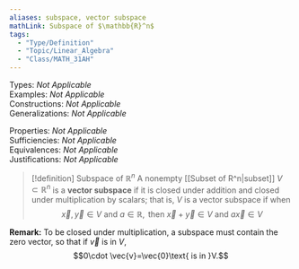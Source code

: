 ```yaml
---
aliases: subspace, vector subspace
mathLink: Subspace of $\mathbb{R}^n$
tags:
  - "Type/Definition"
  - "Topic/Linear_Algebra"
  - "Class/MATH_31AH"
---
```

Types: <i>Not Applicable</i>  
Examples: <i>Not Applicable</i>  
Constructions: <i>Not Applicable</i>  
Generalizations: <i>Not Applicable</i>  

Properties: <i>Not Applicable</i>  
Sufficiencies: <i>Not Applicable</i>  
Equivalences: <i>Not Applicable</i>  
Justifications: <i>Not Applicable</i>  

> [!definition] Subspace of $\mathbb{R}^n$
> A nonempty [[Subset of R^n|subset]] $V\subset\mathbb{R}^n$ is a **vector subspace** if it is closed under addition and closed under multiplication by scalars; that is, $V$ is a vector subspace if when  
> $$\vec{x},\vec{y}\in V\text{ and }a\in \mathbb{R},\text{ then }\vec{x}+\vec{y}\in V\text{ and }a\vec{x}\in V$$

**Remark:** To be closed under multiplication, a subspace must contain the zero vector, so that if $\vec{v}$ is in $V$,  
$$0\cdot \vec{v}=\vec{0}\text{ is in }V.$$
